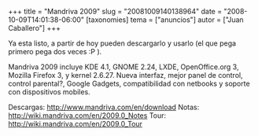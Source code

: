+++
title = "Mandriva 2009"
slug = "20081009140138964"
date = "2008-10-09T14:01:38-06:00"
[taxonomies]
tema = ["anuncios"]
autor = ["Juan Caballero"]
+++

Ya esta listo, a partir de hoy pueden descargarlo y usarlo (el que pega
primero pega dos veces :P ).

Mandriva 2009 incluye KDE 4.1, GNOME 2.24, LXDE, OpenOffice.org 3,
Mozilla Firefox 3, y kernel 2.6.27. Nueva interfaz, mejor panel de
control, control parental?, Google Gadgets, compatibilidad con netbooks
y soporte con dispositivos mobiles.

Descargas:
<a href="http://www.mandriva.com/en/download">http://www.mandriva.com/en/download</a>
Notas:
<a href="http://wiki.mandriva.com/en/2009.0_Notes">http://wiki.mandriva.com/en/2009.0_Notes</a>
Tour:
<a href="http://wiki.mandriva.com/en/2009.0_Tour">http://wiki.mandriva.com/en/2009.0_Tour</a>
